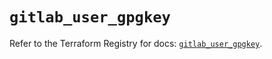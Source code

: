 # `gitlab_user_gpgkey`

Refer to the Terraform Registry for docs: [`gitlab_user_gpgkey`](https://registry.terraform.io/providers/gitlabhq/gitlab/17.10.0/docs/resources/user_gpgkey).
